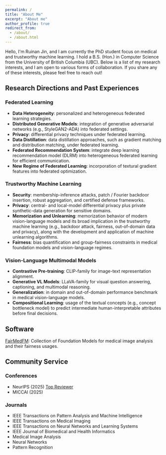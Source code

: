```yaml
---
permalink: /
title: "About Me"
excerpt: "About me"
author_profile: true
redirect_from: 
  - /about/
  - /about.html
---
```


Hello, I'm Ruinan Jin, and I am currently the PhD student focus on medical and trustworthy machine learning. I hold a B.S. (Hon.) in Computer Science from the University of British Columbia (UBC). Below is a list of my research interests, and I am open to various forms of collaboration. If you share any of these interests, please feel free to reach out!

## Research Directions and Past Experiences

### Federated Learning
- **Data Heterogeneity**: personalized and heterogeneous federated learning strategies.
- **Distributed Generative Models**: integration of generative adversarial networks (e.g., StyleGAN2-ADA) into federated settings.
- **Privacy**: differential privacy techniques under federated learning.
- **Data Distillation**: data distillation approaches, such as gradient matching and distribution matching, under federated learning.
- **Federated Recommendation System**: integrate deep learning recommendation model (DLRM) into heterogeneous federated learning for efficient communication.
- **New Regime of Federated Learning**: incorporation of textural gradient features into federated optimization.

### Trustworthy Machine Learning
- **Security**: membership-inference attacks, patch / Fourier backdoor insertion, robust aggregation, and certified defense frameworks.
- **Privacy**: central- and local-model differential privacy plus private synthetic-data generation for sensitive domains.
- **Memorization and Unlearning**: memorization behavior of modern vision-language models and its broad implication in the trustworthy machine learning (e.g., backdoor attack, fairness, out-of-domain data and privacy), along with the development and application of machine unlearning algorithms.
- **Fairness**: bias quantification and group-fairness constraints in medical foundation models and vision-language regimes.

### Vision-Language Multimodal Models
- **Contrastive Pre-training**: CLIP-family for image-text representation alignment.
- **Generative VL Models**: LLaVA-family for visual question answering, captioning, and multimodal reasoning.
- **Generalization**: in domain and out-of-domain performance benchmark in medical vision-language models.
- **Compositional Learning**: usage of the textual concepts (e.g., concept bottleneck model) to predict intermediate human-interpretable attributes before final decisions.


## Software
[FairMedFM](https://github.com/FairMedFM/FairMedFM): Collection of Foundation Models for medical image analysis and their fairness usages.

## Community Service

### Conferences
<ul class="list--grid">
  <li>
    NeurIPS (2025)
    <a class="badge badge--award" href="https://neurips.cc/Conferences/2025/ProgramCommittee#top-reviewer" target="_blank" rel="noopener">
      <i class="fa fa-award" aria-hidden="true"></i>
      Top Reviewer
    </a>
  </li>
  <li>MICCAI (2025)</li>
  
  
</ul>

### Journals
<ul class="list--grid">
  <li>IEEE Transactions on Pattern Analysis and Machine Intelligence</li>
  <li>IEEE Transactions on Medical Imaging</li>
  <li>IEEE Transactions on Neural Networks and Learning Systems</li>
  <li>IEEE Journal of Biomedical and Health Informatics</li>
  <li>Medical Image Analysis</li>
  <li>Neural Networks</li>
  <li>Pattern Recognition</li>
  
</ul>
